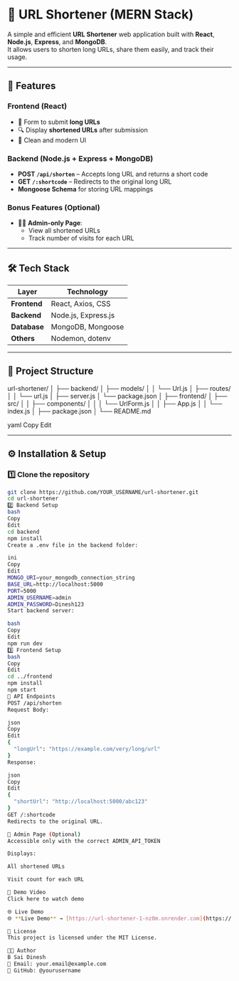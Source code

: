 # 🔗 URL Shortener (MERN Stack)

A simple and efficient **URL Shortener** web application built with **React**, **Node.js**, **Express**, and **MongoDB**.  
It allows users to shorten long URLs, share them easily, and track their usage.  

---

## 🚀 Features

### **Frontend (React)**
- 📌 Form to submit **long URLs**
- 🔍 Display **shortened URLs** after submission
- 🎨 Clean and modern UI

### **Backend (Node.js + Express + MongoDB)**
- **POST `/api/shorten`** – Accepts long URL and returns a short code
- **GET `/:shortcode`** – Redirects to the original long URL
- **Mongoose Schema** for storing URL mappings

### **Bonus Features (Optional)**
- 👨‍💼 **Admin-only Page**:
  - View all shortened URLs
  - Track number of visits for each URL

---

## 🛠️ Tech Stack

| Layer         | Technology            |
|--------------|-----------------------|
| **Frontend** | React, Axios, CSS      |
| **Backend**  | Node.js, Express.js    |
| **Database** | MongoDB, Mongoose      |
| **Others**   | Nodemon, dotenv        |

---

## 📂 Project Structure

url-shortener/
│
├── backend/
│ ├── models/
│ │ └── Url.js
│ ├── routes/
│ │ └── url.js
│ ├── server.js
│ └── package.json
│
├── frontend/
│ ├── src/
│ │ ├── components/
│ │ │ └── UrlForm.js
│ │ ├── App.js
│ │ └── index.js
│ ├── package.json
│
└── README.md

yaml
Copy
Edit

---

## ⚙️ Installation & Setup

### **1️⃣ Clone the repository**
```bash
git clone https://github.com/YOUR_USERNAME/url-shortener.git
cd url-shortener
2️⃣ Backend Setup
bash
Copy
Edit
cd backend
npm install
Create a .env file in the backend folder:

ini
Copy
Edit
MONGO_URI=your_mongodb_connection_string
BASE_URL=http://localhost:5000
PORT=5000
ADMIN_USERNAME=admin
ADMIN_PASSWORD=Dinesh123
Start backend server:

bash
Copy
Edit
npm run dev
3️⃣ Frontend Setup
bash
Copy
Edit
cd ../frontend
npm install
npm start
📌 API Endpoints
POST /api/shorten
Request Body:

json
Copy
Edit
{
  "longUrl": "https://example.com/very/long/url"
}
Response:

json
Copy
Edit
{
  "shortUrl": "http://localhost:5000/abc123"
}
GET /:shortcode
Redirects to the original URL.

🔑 Admin Page (Optional)
Accessible only with the correct ADMIN_API_TOKEN

Displays:

All shortened URLs

Visit count for each URL

🎥 Demo Video
Click here to watch demo

🌐 Live Demo
🌐 **Live Demo** → [https://url-shortener-1-nz0m.onrender.com](https://url-shortener-1-nz0m.onrender.com)

📜 License
This project is licensed under the MIT License.

👨‍💻 Author
B Sai Dinesh
📧 Email: your.email@example.com
📌 GitHub: @yourusername
